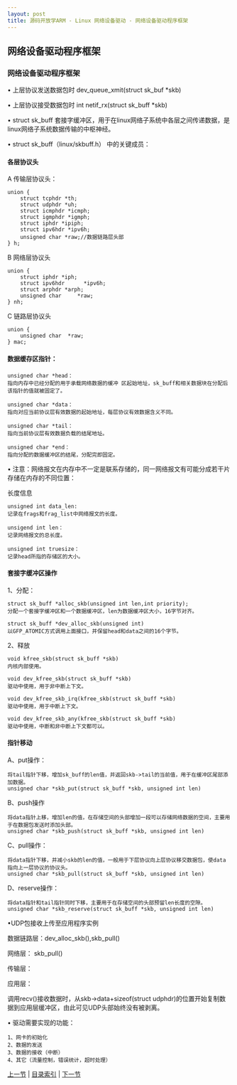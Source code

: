 ```yaml
---
layout: post
title: 源码开放学ARM - Linux 网络设备驱动 - 网络设备驱动程序框架
---
```


## 网络设备驱动程序框架

### 网络设备驱动程序框架

• 上层协议发送数据包时
dev_queue_xmit(struct sk_buf *skb)

• 上层协议接受数据包时
int netif_rx(struct sk_buff *skb)

• struct sk_buff
套接字缓冲区，用于在linux网络子系统中各层之间传递数据，是linux网络子系统数据传输的中枢神经。
  
• struct sk_buff（linux/skbuff.h） 中的关键成员：

#### 各层协议头
A 传输层协议头：

	union {
		struct tcphdr *th;
		struct udphdr *uh;
		struct icmphdr *icmph;
		struct igmphdr *igmph;
		struct iphdr *ipiph;
		struct ipv6hdr *ipv6h;
		unsigned char *raw;//数据链路层头部
	} h;

B 网络层协议头

	union {
		struct iphdr *iph;
		struct ipv6hdr      *ipv6h;
		struct arphdr *arph;
		unsigned char     *raw;
	} nh;

C 链路层协议头

	union {
		unsigned char  *raw;
	} mac;


#### 数据缓存区指针：
	unsigned char *head：
	指向内存中已经分配的用于承载网络数据的缓冲 区起始地址，sk_buff和相关数据块在分配后该指针的值就被固定了。

	unsigned char *data：
	指向对应当前协议层有效数据的起始地址，每层协议有效数据含义不同。

	unsigned char *tail：
	指向当前协议层有效数据负载的结尾地址。

	unsigned char *end：
	指向分配的数据缓冲区的结尾，分配完即固定。

• 注意：网络报文在内存中不一定是联系存储的，同一网络报文有可能分成若干片存储在内存的不同位置：

长度信息

	unsigned int data_len: 
	记录在frags和frag_list中网络报文的长度。

	unsigend int len：
	记录网络报文的总长度。

	unsigned int truesize：
	记录head所指的存储区的大小。
	

#### 套接字缓冲区操作
1、分配：

	struct sk_buff *alloc_skb(unsigned int len,int priority);
	分配一个套接字缓冲区和一个数据缓冲区，len为数据缓冲区大小，16字节对齐。

	struct sk_buff *dev_alloc_skb(unsigned int)
	以GFP_ATOMIC方式调用上面接口，并保留head和data之间的16个字节。

2、释放

	void kfree_skb(struct sk_buff *skb)
	内核内部使用。

	void dev_kfree_skb(struct sk_buff *skb)
	驱动中使用，用于非中断上下文。

	void dev_kfree_skb_irq(kfree_skb(struct sk_buff *skb)
	驱动中使用，用于中断上下文。

	void dev_kfree_skb_any(kfree_skb(struct	sk_buff *skb)
	驱动中使用，中断和非中断上下文都可以。

#### 指针移动
A、put操作：

	将tail指针下移，增加sk_buff的len值，并返回skb->tail的当前值，用于在缓冲区尾部添加数据。
	unsigned char *skb_put(struct sk_buff *skb, unsigned int len) 

B、push操作

	将data指针上移，增加len的值，在存储空间的头部增加一段可以存储网络数据的空间，主要用于在数据包发送时添加头部。
	unsigned char *skb_push(struct sk_buff *skb, unsigned int len)

C、pull操作：

	将data指针下移，并减小skb的len的值，一般用于下层协议向上层协议移交数据包，使data指向上一层协议的协议头。
	unsigned char *skb_pull(struct sk_buff *skb, unsigned int len)

D、reserve操作：

	将data指针和tail指针同时下移，主要用于在存储空间的头部预留len长度的空隙。
	unsigned char *skb_reserve(struct sk_buff *skb, unsigned int len)

•UDP包接收上传至应用程序实例

数据链路层：dev_alloc_skb(),skb_pull()

网络层： skb_pull() 

传输层：

应用层：

调用recv()接收数据时，从skb->data+sizeof(struct udphdr)的位置开始复制数据到应用层缓冲区，由此可见UDP头部始终没有被剥离。

• 驱动需要实现的功能：

	1、网卡的初始化
	2、数据的发送
	3、数据的接收（中断）
	4、其它（流量控制，错误统计，超时处理）

[上一节](chp106-2.html)  |  [目录索引](../index.html)  |  [下一节](chp106-4.html)
